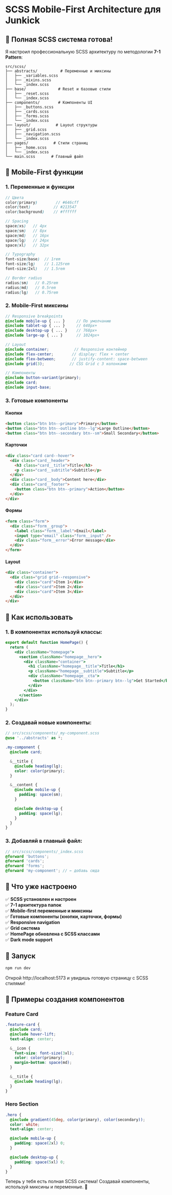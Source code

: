 # SCSS Mobile-First Architecture для Junkick

## 🎯 Полная SCSS система готова!

Я настроил профессиональную SCSS архитектуру по методологии **7-1 Pattern**:

```
src/scss/
├── abstracts/          # Переменные и миксины
│   ├── _variables.scss
│   ├── _mixins.scss
│   └── _index.scss
├── base/              # Reset и базовые стили
│   ├── _reset.scss
│   └── _index.scss
├── components/        # Компоненты UI
│   ├── _buttons.scss
│   ├── _cards.scss
│   ├── _forms.scss
│   └── _index.scss
├── layout/           # Layout структуры
│   ├── _grid.scss
│   ├── _navigation.scss
│   └── _index.scss
├── pages/           # Стили страниц
│   ├── _home.scss
│   └── _index.scss
└── main.scss       # Главный файл
```

## 🚀 Mobile-First функции

### 1. **Переменные и функции**

```scss
// Цвета
color(primary)        // #646cff
color(text)          // #213547
color(background)    // #ffffff

// Spacing
space(xs)   // 4px
space(sm)   // 8px
space(md)   // 16px
space(lg)   // 24px
space(xl)   // 32px

// Typography
font-size(base)  // 1rem
font-size(lg)    // 1.125rem
font-size(2xl)   // 1.5rem

// Border radius
radius(sm)   // 0.25rem
radius(md)   // 0.5rem
radius(lg)   // 0.75rem
```

### 2. **Mobile-First миксины**

```scss
// Responsive breakpoints
@include mobile-up { ... }     // По умолчанию
@include tablet-up { ... }     // 640px+
@include desktop-up { ... }    // 768px+
@include large-up { ... }      // 1024px+

// Layout
@include container;           // Responsive контейнер
@include flex-center;        // display: flex + center
@include flex-between;       // justify-content: space-between
@include grid(3);           // CSS Grid с 3 колонками

// Компоненты
@include button-variant(primary);
@include card;
@include input-base;
```

### 3. **Готовые компоненты**

#### Кнопки

```html
<button class="btn btn--primary">Primary</button>
<button class="btn btn--outline btn--lg">Large Outline</button>
<button class="btn btn--secondary btn--sm">Small Secondary</button>
```

#### Карточки

```html
<div class="card card--hover">
  <div class="card__header">
    <h3 class="card__title">Title</h3>
    <p class="card__subtitle">Subtitle</p>
  </div>
  <div class="card__body">Content here</div>
  <div class="card__footer">
    <button class="btn btn--primary">Action</button>
  </div>
</div>
```

#### Формы

```html
<form class="form">
  <div class="form__group">
    <label class="form__label">Email</label>
    <input type="email" class="form__input" />
    <div class="form__error">Error message</div>
  </div>
</form>
```

#### Layout

```html
<div class="container">
  <div class="grid grid--responsive">
    <div class="card">Item 1</div>
    <div class="card">Item 2</div>
    <div class="card">Item 3</div>
  </div>
</div>
```

## 📱 Как использовать

### 1. **В компонентах используй классы:**

```jsx
export default function HomePage() {
  return (
    <div className="homepage">
      <section className="homepage__hero">
        <div className="container">
          <h1 className="homepage__title">Title</h1>
          <p className="homepage__subtitle">Subtitle</p>
          <div className="homepage__cta">
            <button className="btn btn--primary btn--lg">Get Started</button>
          </div>
        </div>
      </section>
    </div>
  );
}
```

### 2. **Создавай новые компоненты:**

```scss
// src/scss/components/_my-component.scss
@use '../abstracts' as *;

.my-component {
  @include card;

  &__title {
    @include heading(lg);
    color: color(primary);
  }

  &__content {
    @include mobile-up {
      padding: space(sm);
    }

    @include desktop-up {
      padding: space(lg);
    }
  }
}
```

### 3. **Добавляй в главный файл:**

```scss
// src/scss/components/_index.scss
@forward 'buttons';
@forward 'cards';
@forward 'forms';
@forward 'my-component'; // ← добавь сюда
```

## 🎨 Что уже настроено

✅ **SCSS установлен и настроен**  
✅ **7-1 архитектура папок**  
✅ **Mobile-first переменные и миксины**  
✅ **Готовые компоненты (кнопки, карточки, формы)**  
✅ **Responsive navigation**  
✅ **Grid система**  
✅ **HomePage обновлена с SCSS классами**  
✅ **Dark mode support**

## 🚀 Запуск

```bash
npm run dev
```

Открой http://localhost:5173 и увидишь готовую страницу с SCSS стилями!

## 📝 Примеры создания компонентов

### Feature Card

```scss
.feature-card {
  @include card;
  @include hover-lift;
  text-align: center;

  &__icon {
    font-size: font-size(3xl);
    color: color(primary);
    margin-bottom: space(md);
  }

  &__title {
    @include heading(lg);
  }
}
```

### Hero Section

```scss
.hero {
  @include gradient(45deg, color(primary), color(secondary));
  color: white;
  text-align: center;

  @include mobile-up {
    padding: space(2xl) 0;
  }

  @include desktop-up {
    padding: space(5xl) 0;
  }
}
```

Теперь у тебя есть полная SCSS система! Создавай компоненты, используй миксины и переменные. 🎉
